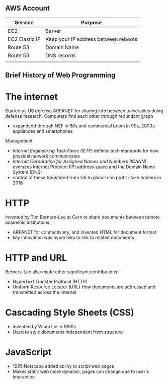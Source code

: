 ## AWS Account

| Service   | Purpose       |
| --------- | ------------- |
| EC2       | Server        |
| EC2 Elastic IP |  Keep your IP address between reboots  |
| Route 53  | Domain Name |
| Route 53  | DNS records |
|           |             |


## Brief History of Web Programming

# The internet
Started as US defense ARPANET for sharing info between universities doing defense research. 
Computers find each other through redundant graph
* expandedd through NSF in 80s and commercial boom in 90s, 2000s appliances and smartphones

Management 
* *Internet Engineering Task Force (IETF)* defines tech standards for how physical network communicates
* *Internet Corporation for Assigned Names and Numbers (ICANN)* oversees Internet Protocol (IP) address space and the Domain Name System (DNS)
* control of these transfered from US to global non profit stake holders in 2016

# HTTP
Invented by Tim Berners-Lee at Cern to share documents between remote academic institutions. 
* ARPANET for connectiviety, and invented HTML for document format
* key innovation was hyperlinks to link to related documents

# HTTP and URL
Berners-Lee also made other significant contributions:
* HyperText Transfer Protocol (HTTP)
* Uniform Resource Locator (URL)
How documents are addressed and transmitted across the Internet

# Cascading Style Sheets (CSS)
* invented by Wium Lie in 1990s
* Used to style documents independent from structure


# JavaScript
* 1995 Netscape added ability to script web pages
*  Makes static web more dynamic, pages can change due to user's interaction
